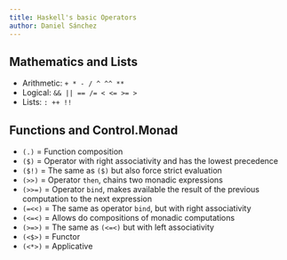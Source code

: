 ```yaml
---
title: Haskell's basic Operators
author: Daniel Sánchez
---
```


## Mathematics and Lists
- Arithmetic: `+ * - / ^ ^^ **`
- Logical: `&& || == /= < <= >= >`
- Lists: `: ++ !!`

## Functions and Control.Monad
- `(.)` = Function composition
- `($)` = Operator with right associativity and has the lowest precedence
- `($!)` = The same as `($)` but also force strict evaluation
- `(>>)` = Operator `then`, chains two monadic expressions
- `(>>=)` = Operator `bind`, makes available the result of the previous
    computation to the next expression
- `(=<<)` = The same as operator `bind`, but with right associativity
- `(<=<)` = Allows do compositions of monadic computations
- `(>=>)` = The same as `(<=<)` but with left associativity
- `(<$>)` = Functor
- `(<*>)` = Applicative
